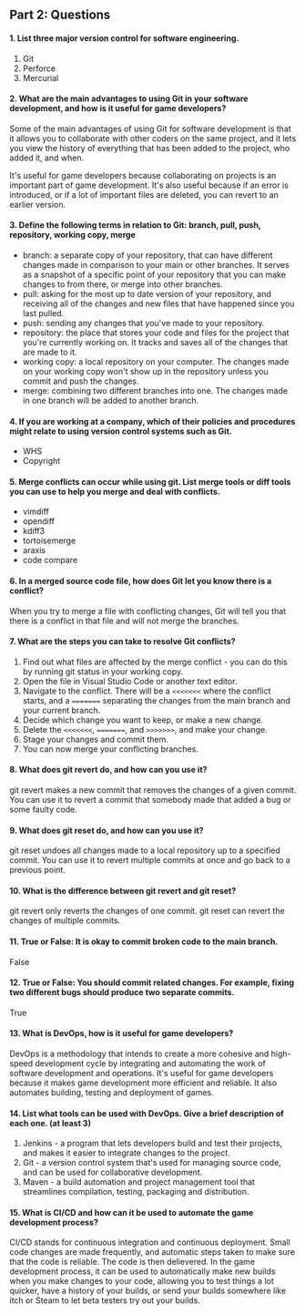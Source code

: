 ## Part 2: Questions
#### 1. List three major version control for software engineering.
1. Git
2. Perforce
3. Mercurial

#### 2. What are the main advantages to using Git in your software development, and how is it useful for game developers?
Some of the main advantages of using Git for software development is that it allows you to collaborate with other coders on the same project, and it lets you view the history of everything that has been added to the project, who added it, and when.

It's useful for game developers because collaborating on projects is an important part of game development. It's also useful because if an error is introduced, or if a lot of important files are deleted, you can revert to an earlier version.

#### 3. Define the following terms in relation to Git: branch, pull, push, repository, working copy, merge

- branch: a separate copy of your repository, that can have different changes made in comparison to your main or other branches. It serves as a snapshot of a specific point of your repository that you can make changes to from there, or merge into other branches.
- pull: asking for the most up to date version of your repository, and receiving all of the changes and new files that have happened since you last pulled.
- push: sending any changes that you've made to your repository.
- repository: the place that stores your code and files for the project that you're currently working on. It tracks and saves all of the changes that are made to it.
- working copy: a local repository on your computer. The changes made on your working copy won't show up in the repository unless you commit and push the changes.
- merge: combining two different branches into one. The changes made in one branch will be added to another branch.

#### 4. If you are working at a company, which of their policies and procedures might relate to using version control systems such as Git.
- WHS
- Copyright

#### 5. Merge conflicts can occur while using git. List merge tools or diff tools you can use to help you merge and deal with conflicts.
- vimdiff
- opendiff
- kdiff3
- tortoisemerge
- araxis
- code compare

#### 6. In a merged source code file, how does Git let you know there is a conflict?
When you try to merge a file with conflicting changes, Git will tell you that there is a conflict in that file and will not merge the branches.

#### 7. What are the steps you can take to resolve Git conflicts?
1. Find out what files are affected by the merge conflict - you can do this by running git status in your working copy.
2. Open the file in Visual Studio Code or another text editor.
3. Navigate to the conflict. There will be a ``<<<<<<<`` where the conflict starts, and a ``=======`` separating the changes from the main branch and your current branch.
4. Decide which change you want to keep, or make a new change.
5. Delete the ``<<<<<<<``, ``=======``, and ``>>>>>>>``, and make your change.
6. Stage your changes and commit them.
7. You can now merge your conflicting branches.

#### 8. What does git revert do, and how can you use it?
git revert makes a new commit that removes the changes of a given commit. You can use it to revert a commit that somebody made that added a bug or some faulty code.

#### 9. What does git reset do, and how can you use it? 
git reset undoes all changes made to a local repository up to a specified commit. You can use it to revert multiple commits at once and go back to a previous point.

#### 10. What is the difference between git revert and git reset?
git revert only reverts the changes of one commit. git reset can revert the changes of multiple commits.

#### 11. True or False: It is okay to commit broken code to the main branch.
False

#### 12. True or False: You should commit related changes. For example, fixing two different bugs should produce two separate commits.
True

#### 13. What is DevOps, how is it useful for game developers?
DevOps is a methodology that intends to create a more cohesive and high-speed development cycle by integrating and automating the work of software development and operations. It's useful for game developers because it makes game development more efficient and reliable. It also automates building, testing and deployment of games.

#### 14. List what tools can be used with DevOps. Give a brief description of each one. (at least 3)
1. Jenkins - a program that lets developers build and test their projects, and makes it easier to integrate changes to the project.
2. Git - a version control system that's used for managing source code, and can be used for collaborative development.
3. Maven - a build automation and project management tool that streamlines compilation, testing, packaging and distribution.

#### 15. What is CI/CD and how can it be used to automate the game development process?
CI/CD stands for continuous integration and continuous deployment. Small code changes are made frequently, and automatic steps taken to make sure that the code is reliable. The code is then delievered. In the game development process, it can be used to automatically make new builds when you make changes to your code, allowing you to test things a lot quicker, have a history of your builds, or send your builds somewhere like itch or Steam to let beta testers try out your builds.